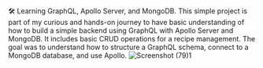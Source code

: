 🛠️ Learning GraphQL, Apollo Server, and MongoDB.
This simple project is part of my curious and hands-on journey to have basic understanding 
of how to build a simple backend using GraphQL with Apollo Server and MongoDB.
It includes basic CRUD operations for a recipe management. 
The goal was to understand how to structure a GraphQL schema, connect to a MongoDB database, and use Apollo.
![Screenshot (79)1](https://github.com/user-attachments/assets/fbe28d99-1f23-4256-b5e3-9dcf499ce1d6)
